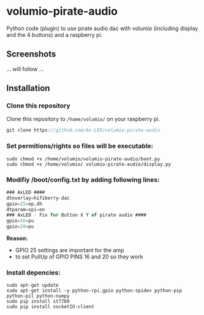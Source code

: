 # volumio-pirate-audio
Python code (plugin) to use pirate audio dac with volumio (including display and the 4 buttons) and a raspberry pi.
## Screenshots
... will follow ...
## Installation
### Clone this repository
Clone this repository to `/home/volumio/` on your raspberry pi.
````javascript
git clone https://github.com/Ax-LED/volumio-pirate-audio
````
### Set permitions/rights so files will be executable:
`sudo chmod +x /home/volumio/volumio-pirate-audio/boot.py`<br>
`sudo chmod +x /home/volumio/ volumio-pirate-audio/display.py`
### Modifiy /boot/config.txt by adding following lines:
````javascript
### AxLED ####
dtoverlay=hifiberry-dac
gpio=25=op,dh
dtparam=spi=on
### AxLED - Fix for Button X Y of pirate audio ####
gpio=16=pu
gpio=20=pu
````
<b>Reason:</b>
- GPIO 25 settings are important for the amp
- to set PullUp of GPIO PINS 16 and 20 so they work
### Install depencies:
````
sudo apt-get update
sudo apt-get install -y python-rpi.gpio python-spidev python-pip python-pil python-numpy
sudo pip install st7789
sudo pip install socketIO-client
````
